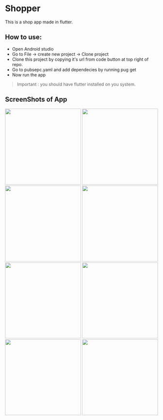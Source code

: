 # Shopper

This is a shop app made in flutter.

## How to use:
  * Open Android studio
  * Go to File -> create new project -> Clone project
  * Clone this project by copying it's url from code button at top right of repo.
  * Go to pubsepc.yaml and add dependecies by running pug get
  * Now run the app 
  > Important : you should have flutter installed on you system.

## ScreenShots of App
<img src="https://github.com/Sushant0402/shopper/blob/master/image/1.jpg" width="250px"> <img src="https://github.com/Sushant0402/shopper/blob/master/image/2.jpg" width="250px">
<img src="https://github.com/Sushant0402/shopper/blob/master/image/3.jpg" width="250px"> <img src="https://github.com/Sushant0402/shopper/blob/master/image/4.jpg" width="250px">
<img src="https://github.com/Sushant0402/shopper/blob/master/image/5.jpg" width="250px"> <img src="https://github.com/Sushant0402/shopper/blob/master/image/6.jpg" width="250px">
<img src="https://github.com/Sushant0402/shopper/blob/master/image/7.jpg" width="250px"> <img src="https://github.com/Sushant0402/shopper/blob/master/image/8.jpg" width="250px">
